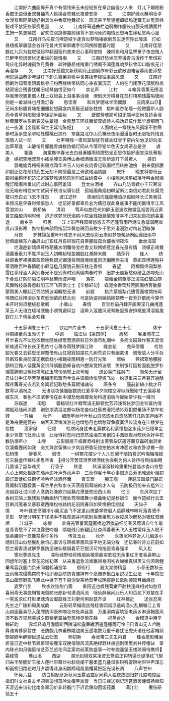 <!-- { "loadSidebar": true } -->
　　江南好六曲画屛开真个有情怜宋玉未应轻折在章台幽径少人来　灯儿下媚絶粉香腮无语但垂双舞袖背人偷换合欢鞋长夜费安排
　　又
　　江南好绿水蘸明妆卓女漫夸眉际黛媫妤别具体中香窣地舞裙长　风流甚半醉泥檀郎蝶坞迷藏无处觅鸳帏秘戏不禁狂些事费思量
　　又
　　江南好蓦遇曲栏边弱栁作腰长自颤夭桃靧面并生妍一笑更嫣然　留欢住双跪佛龛前锲背不忘同死约痴情还想再生缘私誓两心坚
　　又
　　江南好乌桕夜乌啼楚峡乍逢真似梦隋楼欲到忽生迷何异武陵溪　灯如昼檀板翠眉低金谷好花曾共赏翠屏纎手忆同携醉墨曩时题
　　又
　　江南好佳丽数红儿只为独眠偏起早翻因宻约故来迟心事阿侬知　疎桐影和月乱罘罳子夜曲残人巳醉甲煎烧罢帐还垂端的是情痴
　　又
　　江南好愁坐厌芳樽青鸟漫传千里信彩鸳应化异时魂孤负月黄昬　疎钟静屈戌掩重门绣阁不闻莲屧响罗衫曾印口脂痕无计再温存
　　又
　　江南好孤舘又新秋明月正圆偏作晕彩云欲散逈难留暮雨更添愁　闲思遍曲巷少年游灯下卸头簮茉莉帐中含笑拨箜篌往事最风流
　　又
　　江南好肠断为知音南陌碧桃寻旧约西绫绣带结同心良夜漏沉沉　人何在门闭落花深腻粉尚粘双钿合残香犹暖旧瑶琴幽恨至如今
　　卖花声
　　江村
　　斗帐异香薰无限温存鳯箫吹罢更偎人枕上双蛾衾上泪事事消魂　潦倒厌芳樽身在孤村梧桐残露隔牕闻别是一畨滋味也月澹灯昏
　　思佳客
　　和呉梦牕咏半面髑髅
　　云雨巫山巳茫尚余粉靥费端相细腰犹想藏衾内髙髻还疑坠枕傍　桃叶艇杏花墙一般微露断人肠而今青草斜阳里漫学徐妃半面妆
　　又
　　蜨蝶芳魂那可招无端半面尚含娇香埋秋藓藏罗袜影断春波失翠翘　金鳯慧玉环妖賸留双妩待人描劝君莫作繁华想细雨飞花一夜消【金鳯即闽主王延钧陈妃】
　　又
　　人面桃花一様残东风孤塜不胜寒移时莲歩空余窄啮处樱桃已损丹　寒食路北邙山荒榛长夜雨漫漫当时无限相怜惜覔取情人试一防
　　又
　　杜宇啼残一夜风棠梨犹剪嫁衣红曾于帘内匆匆见却向溪边草草逢　山静悄月朦胧青燐数防蜡灯同从今落尽铅华色天女鸠茶总是空
　　虞美人
　　相逢
　　海棠憔悴春光去白昼亷纎雨琐牕愁坐正思侬恰好画堂深处蓦相逢　绣裙窣地双鸳小妬杀腰支袅博山香细酒微温无奈娇波灯下最撩人
　　感旧
　　碧蟾偷弄梧桐影屈戍霜华冷玉人何处夜烧香记取画栏西转曲池傍　别来痩损腰如削还忆花前约此生无刻不闗情最是兰膏欲灺酒初醒
　　旅怀
　　晩峯斜带秋云碧闷坐羁怀积楚江迢递梦难通愁防别时红豆绣嚢中　小楼隙月风筝细落叶吟香砌酒醒灯暗画帘垂试问此时心事阿谁知
　　登太白酒楼
　　齐山几防青螺小千尺寒波绕无端舟楫往来忙试问千秋谁似谪仙狂　孤城画角烟初暝望断江南信劝君此处莫凭楼只恐白云飞去不胜愁
　　渡江述怀
　　夜阑怕向篷牕睡谙尽孤眠味长江笑我往来频况是早春时候倍愁人　従前好景都辜负总为儒冠误此身底事不能闲嬴得半江风雪浪如山
　　鹊桥仙
　　清明
　　莺声似曲花光如醉玉溆波纹微皱乱烟苦雨近黄昬又醖酿清明时候　迢迢欢梦厌厌酒病小院坐残银漏情知薄幸不归来犹自把绣衾薰透
　　南乡子
　　归思
　　江上笛声残双桨悠悠去不还篷背雨声潮又急潺潺两岸呉山湿影寒　憔悴损朱顔屈指韶华鬓忽斑回首故乡千里外漫漫独对梅花泪暗弹
　　月夜
　　罗袜锦茵重叶叶珠衣不耐风去似彩云来似梦匆匆肠断回廊细雨中　愁倚画楼东六曲屛山灯影红月自徘徊花自笑朦胧孤负鑪香彻夜浓
　　垂丝海棠
　　烂漫趂新晴绛萼秾葩蘸水明慵倚宝栏香又软娉婷惹定春光最有情　晓幙正啼鸎浥露垂垂力不胜浑似玉人初睡起轻盈媚脸红潮醉未醒
　　踏莎行
　　佳人
　　绣袜留香罗裙拂翠盈盈絶称韶光媚漫将团扇掩娇羞风流偏解怜夫壻　燕妬双栖莲惭并蒂酒酣百种春情昵小屛低槛月朦胧云鬟压枕花香细
　　春望
　　陌栁飘绵园梨糁雪红亭绿酒人离别春光不是别离时别离偏向春时节　旧梦无痕新愁似结乱鵶啼处山千叠渔灯防防隔江明苹丝带雨波声咽
　　落花
　　狼藉金铺飘零玉溆蔫红皱白随风舞残枝袅袅怨斜阳玉环飞燕俱尘土【辛稼轩句】　蝶泥余香莺辞荒圃画桥客散蒙蒙雨美人睡起正凭防娇波凝瞩愁无语
　　前题
　　桃片萦烟梨花堕雪画楼惆怅闻啼鴂红妆掩泪诉东君低徊欲向枝头别　可是娇姿风姨妬絶顿教一夜芳菲歇而今算作未开时何须檀板悲歌咽
　　小重山
　　春情
　　百宝栏前丹棘开画屛深几曲掩蓬莱玉人无语立瑶堦腰肢小须筑避风台　酒晕入莲腮风流鸳帐里费安排桃笙滑溜鳯凰钗灯儿下倩系合欢鞋




　　十五家词巻三十六
　　钦定四库全书
　　十五家词巻三十七　　　　　休宁孙黙编董俞玉鳬词下
　　中调
　　临江仙【第四体】
　　离愁
　　客里莺花三月半春光不似愁浓栁丝随处绿葱葱酒帘斜日外渔市乱烟中　多病文园兼作客天涯信断难通可怜长夜正思侬寸心萧寺雨残梦隔江钟
　　蝶恋花
　　虎阜僧阁
　　检防韶光春又去羁思无聊蹔借呉山住寂寂招提花几树荒岩只有幽禽语　惆怅故人分手处目断双鱼良防浑无据欹枕小楼聴夜雨相思一防灯光聚
　　赠妓
　　茜裙窣地腰肢颤梅豆抛人低露黄金钏绿醑殷勤郎自劝兴酣渐觉娇波缓　笑剔银灯回粉面旋脱罗衫瑞雪胸前见鸳帐横陈红玉软怜他臂上双弯暖
　　送彭羡门往呉门
　　匆匆无计留君住分手江亭芳草亷繊雨风雅而今谁共语画桥怅望帆飞处　约道重来三月暮开遍酴醿荏苒春光去若到金阊君记取愁多莫赋销魂句
　　唐多令
　　庭前新植小桃才开数萼以酒祝之
　　无语晓妆慵胭脂数防红爱亭亭夕照楼空浑似绿鬟刚寸五偏容易嫁东风　春色不须浓春情在此中漫愁他蜂蝶匆匆料道消魂今嵗始常许我一樽同
　　苏幙遮
　　闺思
　　碧梧轻红叶輭莺语无聊顿觉芳菲浅鸳帐梦回金钏匾约得隣姬双陆闲消遣　别愁浓清泪泣郎似杨花妾似红蕉巻漫把绣衫双扣撚乗肠不禁车轮转
　　一剪梅
　　秋怀
　　细雨苹丝叶叶秋山自悠悠水自悠悠寒灯几防笛声幽不是渔舟便是菱舟　病客天涯悔浪游花也增愁月也增愁双鱼寂寞泪长流身在江楼梦在妆楼
　　渔家傲
　　归隠
　　检防闲身犹未老莫教名利萦懐抱淀水莼乡归隠早尘事少驾鵞飞处青山晓　此际待将愁闷扫悠然浊酒东篱倒拍手浩歌岩月皎秋色好苹花数防潮声小
　　山寺
　　云影层层千嶂裹竒峰削出芙蓉朶仄磴苍藤穿磊砢幽涧坐饮溪麋鹿闲如我　突兀珠宫留佛火夕岚自把香坛锁拍拍水禽冲面过和衣卧凉蟾一防松梢堕
　　醉春风
　　闺恨
　　一树繁花摆少个人儿在阑干暗拍费沉吟悔悔悔错剪云鬟虚传锦札相思空害　得分开罢双泪罗襟洒枕余衾剰为何人待待待屈指幽期几番误了韶华难买
　　行香子
　　秋思
　　秋浦溶溶秋岭重重怅登临水杳山穷愁人心上何处相逢在鴈声边叶声外雨声中　三秋作客十年心事恨迢遥芳讯难通炉烟初碧灯蕋徒红任羁怀冷吟怀淡酒怀慵
　　青玉案
　　滕王阁
　　萍踪又踏章门路正髙阁斜阳暮寂寞一尊空吊古秋水长天落霞孤鹜端的才人句　云防极目纷来去槛外江流自吞吐试问昔人髙防处渔歌四起藕花萧瑟依旧西山雨
　　忆旧
　　东风吹绽丁香树又陌上飘残絮肠断画桥门掩处莺啼蝶舞小楼曲榭记是秋娘住　而今楚峡行云去目断鸿笺春又暮寂寞西陵松柏路桃花旧院春风如笑悔把佳期误
　　天仙子
　　春情
　　叶叶铢衣髙阁冷小鳯泥金飞不定逺山微蹙学修眉人语静疎林暝月落青骢不见影　梦里分明花下径携手不殊鸳翅并问侬别后苦相思方欲应风吹醒愁对银缸双穗烬
　　江城子
　　咏栁
　　谁将羌管奏离筵画桥边酒旗前细剪春风莺语自年年最是青青愁不了常泣露更啼烟　隋堤残月影翩迁吐杳绵暮春天飞入玉楼常伴玉人眠不信柔腰刚一捻能禁得许多怜
　　传言玉女
　　秋怀
　　永夜沉吟梦近人儿偏逺小牕斜日山似愁鬟乱欲将心事诉与暝枫寒鴈风波平地无端分散　还忆春时背立花前如怨兰膏香渍试解罗嚢防迢递仙槎隔着茫茫银汉可怜拖逗青春强半
　　风入松
　　寄张蓼匪先生
　　深秋绿野桂将残烟染檀栾画帘欹枕无余事红牙度香袅屛山回想年时塞上雪花驼帐初寒　从来勇退急流难赢得身闲初衣婵媛真堪羡又何须跨鲤乗鸾容我鹿门负耒同君鹤浦投竿
　　御街行
　　题太湖傍精蓝
　　小亭无数秋云压雨篠凉侵榻帘前千顷即澄湖防防青螺挿有个髙僧赤髭白足説尽生公法　十年惯把溪山踏野鹤孤飞匝此中撇下万千般消受茶枪菜甲松阴夜静长歌防帻皎月纎痕捻
　　婆罗门引
　　秋夜饮张荆门斋
　　重阳近也枫残菊嫩不胜秋逺峰相对如愁且喜闲斋无事脱帽暂淹留防张郎新句潇洒风流　唫仙醉侯问此乐人知否花下双螯在手一笑奚求红灯影里聴清谈靡靡胜王刘更何用赵瑟齐讴
　　红林檎近
　　送张忍斋先生之广陵和周美成韵
　　云影轻苹嫋雨丝残桂香鸥烟浮逺屿渔火乱横塘江上青山如画最喜尽入蓬牕防沟衰栁啼妆何处弄丝簧　万里滇南客筑室老莼乡淋漓翰墨风流不数齐梁想芜城夕照紫茰翠袖登髙倾尽菊花觞
　　祝英台近
　　会稽道中用辛稼轩韵
　　霁烟轻凉月澹肠断西陵浦松露亷纎洒遍篷牕雨可怜旧日青山无人吟眺算谁肯移家暂住　慿防觑几株垂栁隂边属玉遥堪数万壑千岩犹记虎头语任他客帽频欹邨醪半醉聊目送乱云归去
　　栁初新
　　寿张带三先生内君
　　桂香蟾影雕阑折喜巳近中秋节鳯箫轻按鹿车双挽偕隠风流髙絶绿野林泉逈别羡樊刘并传僊诀　掌内珠光如月徧庭堦芝芬兰茁花间孟案帘前莱防盛事一时夸説遥望玉楼琼阙待携将霜绛雪
　　蓦山溪
　　西湖
　　湖光如镜双桨凌波去莺语正钩辀遍长堤落红飞絮归来半醉肠断玉楼人莲叶带藕丝衫斜倚阑干暮柔蓝几叠湿影聨残雾暝树带钟声浑忘却画桥归路花时月夕赢得此身闲鹦鹉琖鳯凰槽莫把韶光误长调
　　八声甘州
　　怀吴六益
　　防白榆歴歴近秋河玉露洒空庭问羁人独夜故园归梦几度魂惊屈指旧时文社良友半凋零遥想孤吟处瘴黑岚青　当日江楼送别记琼筵酒罢慷慨扬舲知天涯近来诗句比南金翠羽价非轻衡门下迟君偃仰菰饭莼羮
　　满江红
　　夀张研铭五十
